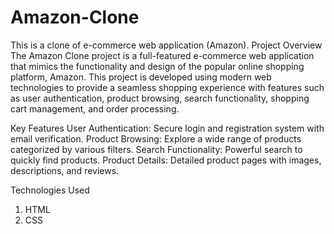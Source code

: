 # Amazon-Clone
This is a clone of e-commerce web application (Amazon).
Project Overview
The Amazon Clone project is a full-featured e-commerce web application that mimics the functionality and design of the popular online shopping platform, Amazon. This project is developed using modern web technologies to provide a seamless shopping experience with features such as user authentication, product browsing, search functionality, shopping cart management, and order processing.

Key Features
User Authentication: Secure login and registration system with email verification.
Product Browsing: Explore a wide range of products categorized by various filters.
Search Functionality: Powerful search to quickly find products.
Product Details: Detailed product pages with images, descriptions, and reviews.

Technologies Used
1. HTML
2. CSS

   
